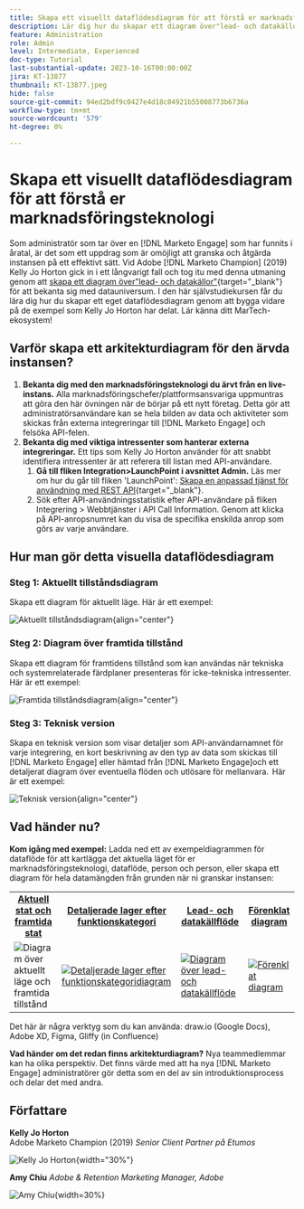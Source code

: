 ```yaml
---
title: Skapa ett visuellt dataflödesdiagram för att förstå er marknadsföringsteknologi
description: Lär dig hur du skapar ett diagram över"lead- och datakällor" för att förstå datauniversum, för att kunna granska och åtgärda instansen på ett effektivt sätt.
feature: Administration
role: Admin
level: Intermediate, Experienced
doc-type: Tutorial
last-substantial-update: 2023-10-16T00:00:00Z
jira: KT-13877
thumbnail: KT-13877.jpeg
hide: false
source-git-commit: 94ed2bdf9c0427e4d18c04921b55008773b6736a
workflow-type: tm+mt
source-wordcount: '579'
ht-degree: 0%

---
```



# Skapa ett visuellt dataflödesdiagram för att förstå er marknadsföringsteknologi

Som administratör som tar över en [!DNL Marketo Engage] som har funnits i åratal, är det som ett uppdrag som är omöjligt att granska och åtgärda instansen på ett effektivt sätt. Vid Adobe [!DNL Marketo Champion] (2019) Kelly Jo Horton gick in i ett långvarigt fall och tog itu med denna utmaning genom att [skapa ett diagram över&quot;lead- och datakällor&quot;](https://nation.marketo.com/t5/employee-blogs/understand-your-marketing-technology-and-data-create-this/ba-p/296774){target="_blank"} för att bekanta sig med datauniversum. I den här självstudiekursen får du lära dig hur du skapar ett eget dataflödesdiagram genom att bygga vidare på de exempel som Kelly Jo Horton har delat. Lär känna ditt MarTech-ekosystem!

## Varför skapa ett arkitekturdiagram för den ärvda instansen?

1. **Bekanta dig med den marknadsföringsteknologi du ärvt från en live-instans.** Alla marknadsföringschefer/plattformsansvariga uppmuntras att göra den här övningen när de börjar på ett nytt företag. Detta gör att administratörsanvändare kan se hela bilden av data och aktiviteter som skickas från externa integreringar till [!DNL Marketo Engage] och felsöka API-felen.
2. **Bekanta dig med viktiga intressenter som hanterar externa integreringar.** Ett tips som Kelly Jo Horton använder för att snabbt identifiera intressenter är att referera till listan med API-användare.
   1. **Gå till fliken Integration>LaunchPoint i avsnittet Admin.** Läs mer om hur du går till fliken &#39;LaunchPoint&#39;: [Skapa en anpassad tjänst för användning med REST API](https://experienceleague.adobe.com/docs/marketo/using/product-docs/administration/additional-integrations/create-a-custom-service-for-use-with-rest-api.html){target="_blank"}.
   2. Sök efter API-användningsstatistik efter API-användare på fliken Integrering > Webbtjänster i API Call Information. Genom att klicka på API-anropsnumret kan du visa de specifika enskilda anrop som görs av varje användare.

## Hur man gör detta visuella dataflödesdiagram

### Steg 1: Aktuellt tillståndsdiagram

Skapa ett diagram för aktuellt läge. Här är ett exempel:

![Aktuellt tillståndsdiagram](/help/tutorial-inherited-instance/_assets/data-flow-diagram/Current_State_Lead_Data_Sources_KellyJo_Horton.png){align="center"}


### Steg 2: Diagram över framtida tillstånd

Skapa ett diagram för framtidens tillstånd som kan användas när tekniska och systemrelaterade färdplaner presenteras för icke-tekniska intressenter. Här är ett exempel:

![Framtida tillståndsdiagram](/help/tutorial-inherited-instance/_assets/data-flow-diagram/Future-State-Lead-Data-Sources-KellyJo-Horton.png){align="center"}

### Steg 3: Teknisk version

Skapa en teknisk version som visar detaljer som API-användarnamnet för varje integrering, en kort beskrivning av den typ av data som skickas till [!DNL Marketo Engage] eller hämtad från [!DNL Marketo Engage]och ett detaljerat diagram över eventuella flöden och utlösare för mellanvara.  Här är ett exempel:

![Teknisk version](/help/tutorial-inherited-instance/_assets/data-flow-diagram/Lead-Data-Source-Diagram-KellyJo-Horton.png){align="center"}


## Vad händer nu?

**Kom igång med exempel:**
Ladda ned ett av exempeldiagrammen för dataflöde för att kartlägga det aktuella läget för er marknadsföringsteknologi, dataflöde, person och person, eller skapa ett diagram för hela datamängden från grunden när ni granskar instansen:


<table style="table-layout:fixed">
   <tr>  
      <td style="border: 0;">
      <div style="text-align: center;">
          <a href="./_assets/downloads/Current_Future_State_Lead_Data_Sources.zip">
            <strong>Aktuell stat och framtida stat</strong>
         </a>
      </div>
      </td>
      <td style="border: 0;">
      <div style="text-align: center;">
         <a href="./_assets/downloads/Detailed_Layers_by_Functional_Category_Stacked_Technologies.zip">
         <strong>Detaljerade lager efter funktionskategori </strong>   
         </a>
      </div>
      </td>
      <td style="border: 0;">
         <div style="text-align: center;">
         <a href="./_assets/downloads/Lead_Data_Source.zip">
           <strong>Lead- och datakällflöde </strong>  
         </a>
         </div>
       </td> 
       <td style="border: 0;">
         <div style="text-align: center;">
         <a href="./_assets/downloads/Simple_World_Class_Stage_Stack.zip">
          <strong>Förenklat diagram</strong>  
         </a>
         </div>
        </td>  
   </tr>
   <tr>
    <td style="border: 0;">
         <div>
          <img alt="Diagram över aktuellt läge och framtida tillstånd" src="./_assets/Thumbnail_Current-Future State Lead_Data Sources_KellyJo_Horton.png"/>
         </a>
      </div>
      </td>
      <td style="border: 0;">
         <div>
         <a href="./_assets/downloads/Detailed_Layers_by_Functional_Category_Stacked_Technologies.zip">
         <img alt="Detaljerade lager efter funktionskategoridiagram" src="./_assets/Thumbnail_Detailed_Layers_by_Functional_Category_Stacked_Technologies_KellyJo_Horton.png" />
       </a>
         </div>
      </td>
       <td style="border: 0;">
         <div>
            <a href="./_assets/downloads/Lead_Data_Source.zip">
         <img alt="Diagram över lead- och datakällflöde" src="./_assets/Thumbnail_Lead-Data Source Diagram_KellyJo_Horton.png" />
         </a>
         </div>
      </td>
     <td style="border: 0;">
         <div>
            <a href="./_assets/downloads/Simple_World_Class_Stage_Stack.zip">
             <img alt="Förenklat diagram" src="./_assets/Thumbnail_Simple_World_Class_Stage_Stack.png" />
         </a>
         </div>
      </td>
</table>

Det här är några verktyg som du kan använda: draw.io (Google Docs), Adobe XD, Figma, Gliffy (in Confluence)

**Vad händer om det redan finns arkitekturdiagram?** Nya teammedlemmar kan ha olika perspektiv. Det finns värde med att ha nya [!DNL Marketo Engage] administratörer gör detta som en del av sin introduktionsprocess och delar det med andra.

## Författare

**Kelly Jo Horton**\
Adobe Marketo Champion (2019)
*Senior Client Partner på Etumos*

![Kelly Jo Horton](/help/tutorial-inherited-instance/_assets/authors/Customer_Author_Kelly_Jo_Horton.png){width="30%"}

**Amy Chiu**
*Adobe &amp; Retention Marketing Manager, Adobe*

![Amy Chiu](/help/tutorial-inherited-instance/_assets/authors/Adobe_Author_Amy_Chiu.png){width=30%}
